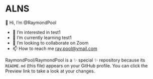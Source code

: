# ALNS

 👋 Hi, I’m @RaymondPool
- 👀 I’m interested in test1
- 🌱 I’m currently learning test1
- 💞️ I’m looking to collaborate on Zoom
- 📫 How to reach me ray.pool@ymail.com 


RaymondPool/RaymondPool is a ✨ special ✨ repository because its `README.md` (this file) appears on your GitHub profile.
You can click the Preview link to take a look at your changes.
